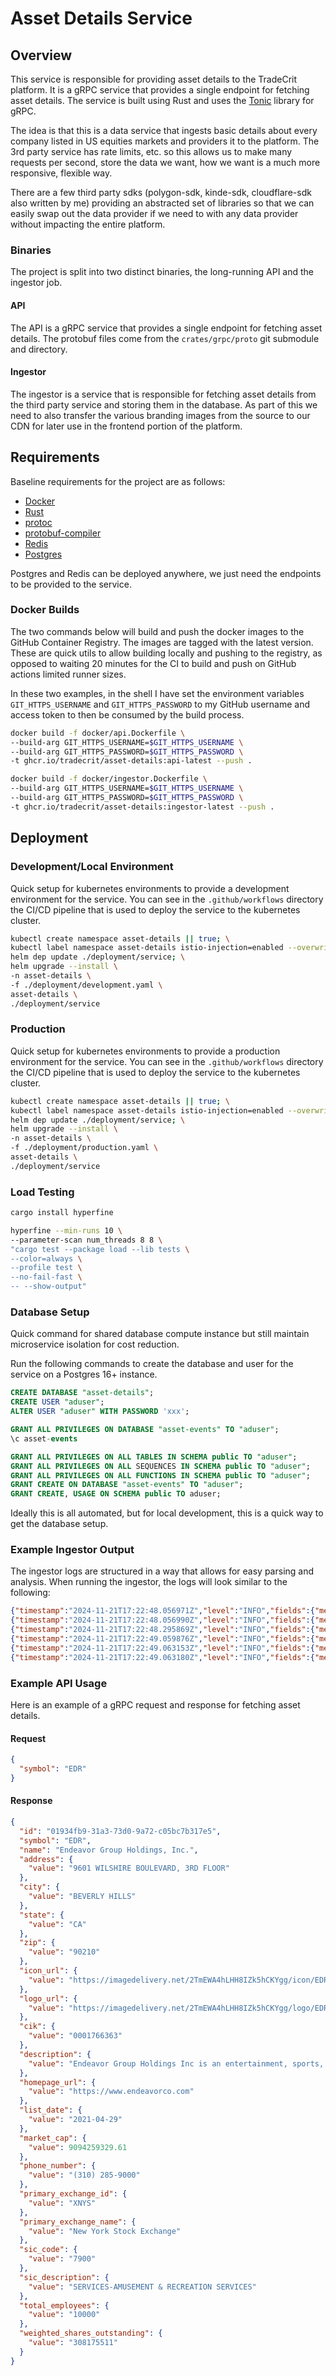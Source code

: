 # Asset Details Service

## Overview

This service is responsible for providing asset details to the TradeCrit platform. It is a gRPC service that provides a single endpoint for fetching asset details. The service is built using Rust and uses the [Tonic](https://github.com/hyperium/tonic) library for gRPC.

The idea is that this is a data service that ingests basic details about every company listed in US equities markets
and providers it to the platform. The 3rd party service has rate limits, etc. so this allows us to make
many requests per second, store the data we want, how we want is a much more responsive, flexible way.

There are a few third party sdks (polygon-sdk, kinde-sdk, cloudflare-sdk also written by me) providing an abstracted set of libraries so that we can easily swap out the data provider if we need to with any data provider without impacting the entire platform.

### Binaries
The project is split into two distinct binaries, the long-running API and the ingestor job.

#### API
The API is a gRPC service that provides a single endpoint for fetching asset details. The protobuf files come from the
`crates/grpc/proto` git submodule and directory.

#### Ingestor
The ingestor is a service that is responsible for fetching asset details from the third party service and storing them in the database.
As part of this we need to also transfer the various branding images from the source to our CDN for later use
in the frontend portion of the platform.

## Requirements

Baseline requirements for the project are as follows:

- [Docker](https://docs.docker.com/get-docker/)
- [Rust](https://www.rust-lang.org/tools/install)
- [protoc](https://grpc.io/docs/protoc-installation/)
- [protobuf-compiler](https://grpc.io/docs/protoc-installation/)
- [Redis](https://redis.io/download)
- [Postgres](https://www.postgresql.org/download/)

Postgres and Redis can be deployed anywhere, we just need the endpoints to be provided to the service.

### Docker Builds

The two commands below will build and push the docker images to the GitHub Container Registry. The images are tagged with the latest version.
These are quick utils to allow building locally and pushing to the registry, as opposed to waiting 20 minutes for the CI to build and push on GitHub actions limited runner sizes.

In these two examples, in the shell I have set the environment variables `GIT_HTTPS_USERNAME` and `GIT_HTTPS_PASSWORD` to my GitHub username and access token to then be consumed by the build process.

```bash
docker build -f docker/api.Dockerfile \
--build-arg GIT_HTTPS_USERNAME=$GIT_HTTPS_USERNAME \
--build-arg GIT_HTTPS_PASSWORD=$GIT_HTTPS_PASSWORD \
-t ghcr.io/tradecrit/asset-details:api-latest --push .

docker build -f docker/ingestor.Dockerfile \
--build-arg GIT_HTTPS_USERNAME=$GIT_HTTPS_USERNAME \
--build-arg GIT_HTTPS_PASSWORD=$GIT_HTTPS_PASSWORD \
-t ghcr.io/tradecrit/asset-details:ingestor-latest --push .
```

## Deployment

### Development/Local Environment

Quick setup for kubernetes environments to provide a development environment for the service. You can see in the `.github/workflows` directory the CI/CD pipeline that is used to deploy the service to the kubernetes cluster.

```bash
kubectl create namespace asset-details || true; \
kubectl label namespace asset-details istio-injection=enabled --overwrite; \
helm dep update ./deployment/service; \
helm upgrade --install \
-n asset-details \
-f ./deployment/development.yaml \
asset-details \
./deployment/service
```

### Production

Quick setup for kubernetes environments to provide a production environment for the service. You can see in the `.github/workflows` directory the CI/CD pipeline that is used to deploy the service to the kubernetes cluster.

```bash
kubectl create namespace asset-details || true; \
kubectl label namespace asset-details istio-injection=enabled --overwrite; \
helm dep update ./deployment/service; \
helm upgrade --install \
-n asset-details \
-f ./deployment/production.yaml \
asset-details \
./deployment/service
```

### Load Testing

```bash
cargo install hyperfine
```

```bash
hyperfine --min-runs 10 \
--parameter-scan num_threads 8 8 \
"cargo test --package load --lib tests \
--color=always \
--profile test \
--no-fail-fast \
-- --show-output" 
```


### Database Setup 

Quick command for shared database compute instance but still maintain microservice isolation for cost reduction.

Run the following commands to create the database and user for the service on a Postgres 16+ instance.

```sql
CREATE DATABASE "asset-details";
CREATE USER "aduser";
ALTER USER "aduser" WITH PASSWORD 'xxx';

GRANT ALL PRIVILEGES ON DATABASE "asset-events" TO "aduser";
\c asset-events

GRANT ALL PRIVILEGES ON ALL TABLES IN SCHEMA public TO "aduser";
GRANT ALL PRIVILEGES ON ALL SEQUENCES IN SCHEMA public TO "aduser";
GRANT ALL PRIVILEGES ON ALL FUNCTIONS IN SCHEMA public TO "aduser";
GRANT CREATE ON DATABASE "asset-events" TO "aduser";
GRANT CREATE, USAGE ON SCHEMA public TO aduser;
```

Ideally this is all automated, but for local development, this is a quick way to get the database setup.

### Example Ingestor Output

The ingestor logs are structured in a way that allows for easy parsing and analysis. When running the ingestor, the logs will look similar to the following:

```json lines
{"timestamp":"2024-11-21T17:22:48.056971Z","level":"INFO","fields":{"message":"Successfully inserted company details for WY"},"target":"ingestor","filename":"bins/ingestor/src/main.rs","line_number":84}
{"timestamp":"2024-11-21T17:22:48.056990Z","level":"INFO","fields":{"message":"Stock: CLNE - Clean Energy Fuels Corp. (8.41%)"},"target":"ingestor","filename":"bins/ingestor/src/main.rs","line_number":35}
{"timestamp":"2024-11-21T17:22:48.295869Z","level":"INFO","fields":{"message":"Processing branding images for CLNE"},"target":"ingestor::images","filename":"bins/ingestor/src/images.rs","line_number":122}
{"timestamp":"2024-11-21T17:22:49.059876Z","level":"INFO","fields":{"message":"Successfully processed branding images for CLNE"},"target":"ingestor","filename":"bins/ingestor/src/main.rs","line_number":67}
{"timestamp":"2024-11-21T17:22:49.063153Z","level":"INFO","fields":{"message":"Successfully inserted company details for CLNE"},"target":"ingestor","filename":"bins/ingestor/src/main.rs","line_number":84}
{"timestamp":"2024-11-21T17:22:49.063180Z","level":"INFO","fields":{"message":"Stock: CCEC - Capital Clean Energy Carriers Corp. Common Share (8.43%)"},"target":"ingestor","filename":"bins/ingestor/src/main.rs","line_number":35}

```

### Example API Usage

Here is an example of a gRPC request and response for fetching asset details.

#### Request

```json lines
{
  "symbol": "EDR"
}
```

#### Response

```json lines
{
  "id": "01934fb9-31a3-73d0-9a72-c05bc7b317e5",
  "symbol": "EDR",
  "name": "Endeavor Group Holdings, Inc.",
  "address": {
    "value": "9601 WILSHIRE BOULEVARD, 3RD FLOOR"
  },
  "city": {
    "value": "BEVERLY HILLS"
  },
  "state": {
    "value": "CA"
  },
  "zip": {
    "value": "90210"
  },
  "icon_url": {
    "value": "https://imagedelivery.net/2TmEWA4hLHH8IZk5hCKYgg/icon/EDRicon/EDR.jpeg/public"
  },
  "logo_url": {
    "value": "https://imagedelivery.net/2TmEWA4hLHH8IZk5hCKYgg/logo/EDRlogo/EDR.svg/public"
  },
  "cik": {
    "value": "0001766363"
  },
  "description": {
    "value": "Endeavor Group Holdings Inc is an entertainment, sports, and content company. It offers services through its integrated capabilities of talent representation, content development, content distribution and sales, event management, marketing and licensing, and direct-to-consumer offerings. It operates its business in four segments: Owned Sports Properties; Events, Experiences & Rights; sports; and Representation. The company generates the majority of its revenue from the Events, Experiences & Rights segment which provides services to a diverse portfolio of live events annually, including live sports events, fashion, art fairs and music, culinary and lifestyle festivals, and major attractions. Geographically the company generates the majority revenue from the United States."
  },
  "homepage_url": {
    "value": "https://www.endeavorco.com"
  },
  "list_date": {
    "value": "2021-04-29"
  },
  "market_cap": {
    "value": 9094259329.61
  },
  "phone_number": {
    "value": "(310) 285-9000"
  },
  "primary_exchange_id": {
    "value": "XNYS"
  },
  "primary_exchange_name": {
    "value": "New York Stock Exchange"
  },
  "sic_code": {
    "value": "7900"
  },
  "sic_description": {
    "value": "SERVICES-AMUSEMENT & RECREATION SERVICES"
  },
  "total_employees": {
    "value": "10000"
  },
  "weighted_shares_outstanding": {
    "value": "308175511"
  }
}
```
